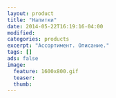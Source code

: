 ```yaml
---
layout: product
title: "Напитки"
date: 2014-05-22T16:19:16-04:00
modified:
categories: products
excerpt: "Ассортимент. Описание."
tags: []
ads: false
image:
  feature: 1600x800.gif
  teaser: 
  thumb: 
---
```


